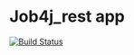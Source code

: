 # Job4j_rest app
[![Build Status](https://travis-ci.com/anrgl/job4j_rest.svg?branch=main)](https://travis-ci.com/anrgl/job4j_rest)